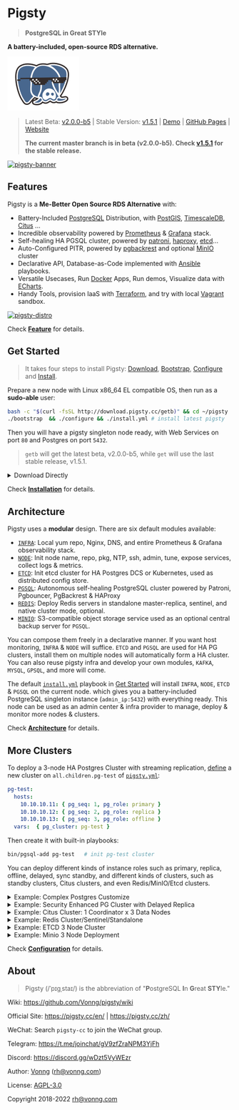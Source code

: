 # Pigsty

> **PostgreSQL in Great STYle**

**A battery-included, open-source RDS alternative.**

![icon](docs/icon.svg)

> Latest Beta: [v2.0.0-b5](https://github.com/Vonng/pigsty/releases/tag/v2.0.0-b5) | Stable Version: [v1.5.1](https://github.com/Vonng/pigsty/releases/tag/v1.5.1)  |  [Demo](http://demo.pigsty.cc) | [GitHub Pages](https://vonng.github.io/pigsty/) |  [Website](https://pigsty.cc/en/)
>
> **The current master branch is in beta (v2.0.0-b5). Check [v1.5.1](https://github.com/Vonng/pigsty/tree/v1.5.1) for the stable release.**

[![pigsty-banner](https://user-images.githubusercontent.com/8587410/206971422-deb6dd88-c89e-43e4-8130-cf32a24b07b9.jpg)](https://pigsty.cc/en/)





## Features

Pigsty is a **Me-Better Open Source RDS Alternative** with:

- Battery-Included [PostgreSQL](https://www.postgresql.org/) Distribution, with [PostGIS](https://postgis.net/), [TimescaleDB](https://www.timescale.com/), [Citus](https://www.citusdata.com/) ...
- Incredible observability powered by [Prometheus](https://prometheus.io/) & [Grafana](https://grafana.com/) stack.
- Self-healing HA PGSQL cluster, powered by [patroni](https://patroni.readthedocs.io/en/latest/), [haproxy](http://www.haproxy.org/), [etcd](https://etcd.io/)...
- Auto-Configured PITR, powered by [pgbackrest](https://pgbackrest.org/) and optional [MinIO](https://min.io/) cluster
- Declarative API, Database-as-Code implemented with [Ansible](https://www.ansible.com/) playbooks.
- Versatile Usecases, Run [Docker](https://www.docker.com/) Apps, Run demos, Visualize data with [ECharts](https://echarts.apache.org/).
- Handy Tools, provision IaaS with [Terraform](https://www.terraform.io/), and try with local [Vagrant](https://www.vagrantup.com/) sandbox.

[![pigsty-distro](https://user-images.githubusercontent.com/8587410/206971964-0035bbca-889e-44fc-9b0d-640d34573a95.gif)](docs/FEATURE.md)

Check [**Feature**](docs/FEATURE.md) for details.





## Get Started

> It takes four steps to install Pigsty: [Download](#download), [Bootstrap](#bootstrap), [Configure](#configure) and [Install](#install).

Prepare a new node with Linux x86_64 EL compatible OS, then run as a **sudo-able** user:

```bash
bash -c "$(curl -fsSL http://download.pigsty.cc/getb)" && cd ~/pigsty   
./bootstrap  && ./configure && ./install.yml # install latest pigsty
```

Then you will have a pigsty singleton node ready, with Web Services on port `80` and Postgres on port `5432`.

>  `getb` will get the latest beta, v2.0.0-b5, while `get` will use the last stable release, v1.5.1. 

<details><summary>Download Directly</summary>

You can also download pigsty source and packages with `git` or `curl` directly:

```bash
curl -L https://github.com/Vonng/pigsty/releases/download/v2.0.0-b5/pigsty-v2.0.0-b5.tgz -o ~/pigsty.tgz
curl -L https://github.com/Vonng/pigsty/releases/download/v2.0.0-b5/pigsty-pkg-v2.0.0-b5.el7.x86_64.tgz  -o /tmp/pkg.tgz
# or using git if curl not available
git clone https://github.com/Vonng/pigsty; cd pigsty; git checkout v2.0.0-b5
```

</details>

Check [**Installation**](docs/INSTALL.md) for details.





## Architecture

Pigsty uses a **modular** design. There are six default modules available:

* [`INFRA`](docs/INFRA.md): Local yum repo, Nginx, DNS, and entire Prometheus & Grafana observability stack.
* [`NODE`](docs/NODE.md):   Init node name, repo, pkg, NTP, ssh, admin, tune, expose services, collect logs & metrics.
* [`ETCD`](docs/ETCD.md):   Init etcd cluster for HA Postgres DCS or Kubernetes, used as distributed config store.
* [`PGSQL`](docs/PGSQL.md): Autonomous self-healing PostgreSQL cluster powered by Patroni, Pgbouncer, PgBackrest & HAProxy
* [`REDIS`](docs/REDIS.md): Deploy Redis servers in standalone master-replica, sentinel, and native cluster mode, optional.
* [`MINIO`](docs/MINIO.md): S3-compatible object storage service used as an optional central backup server for `PGSQL`.

You can compose them freely in a declarative manner. If you want host monitoring, `INFRA` & `NODE` will suffice.
`ETCD` and `PGSQL` are used for HA PG clusters, install them on multiple nodes will automatically form a HA cluster.
You can also reuse pigsty infra and develop your own modules, `KAFKA`, `MYSQL`, `GPSQL`, and more will come.

The default [`install.yml`](install.yml) playbook in [Get Started](#get-started) will install `INFRA`, `NODE`, `ETCD` & `PGSQL` on the current node. 
which gives you a battery-included PostgreSQL singleton instance (`admin_ip:5432`) with everything ready.
This node can be used as an admin center & infra provider to manage, deploy & monitor more nodes & clusters.

Check [**Architecture**](docs/ARCH.md) for details.



## More Clusters

To deploy a 3-node HA Postgres Cluster with streaming replication, [define](https://github.com/Vonng/pigsty/blob/master/pigsty.yml#L157) a new cluster on `all.children.pg-test` of [`pigsty.yml`](https://github.com/Vonng/pigsty/blob/master/pigsty.yml):

```yaml 
pg-test:
  hosts:
    10.10.10.11: { pg_seq: 1, pg_role: primary }
    10.10.10.12: { pg_seq: 2, pg_role: replica }
    10.10.10.13: { pg_seq: 3, pg_role: offline }
  vars:  { pg_cluster: pg-test }
```

Then create it with built-in playbooks:

```bash
bin/pgsql-add pg-test   # init pg-test cluster 
```

You can deploy different kinds of instance roles such as primary, replica, offline, delayed, sync standby, and different kinds of clusters, such as standby clusters, Citus clusters, and even Redis/MinIO/Etcd clusters.

<details><summary>Example: Complex Postgres Customize</summary>

```yaml
pg-meta:
  hosts: { 10.10.10.10: { pg_seq: 1, pg_role: primary , pg_offline_query: true } }
  vars:
    pg_cluster: pg-meta
    pg_databases:                       # define business databases on this cluster, array of database definition
      - name: meta                      # REQUIRED, `name` is the only mandatory field of a database definition
        baseline: cmdb.sql              # optional, database sql baseline path, (relative path among ansible search path, e.g files/)
        pgbouncer: true                 # optional, add this database to pgbouncer database list? true by default
        schemas: [pigsty]               # optional, additional schemas to be created, array of schema names
        extensions:                     # optional, additional extensions to be installed: array of `{name[,schema]}`
          - { name: postgis , schema: public }
          - { name: timescaledb }
        comment: pigsty meta database   # optional, comment string for this database
        owner: postgres                # optional, database owner, postgres by default
        template: template1            # optional, which template to use, template1 by default
        encoding: UTF8                 # optional, database encoding, UTF8 by default. (MUST same as template database)
        locale: C                      # optional, database locale, C by default.  (MUST same as template database)
        lc_collate: C                  # optional, database collate, C by default. (MUST same as template database)
        lc_ctype: C                    # optional, database ctype, C by default.   (MUST same as template database)
        tablespace: pg_default         # optional, default tablespace, 'pg_default' by default.
        allowconn: true                # optional, allow connection, true by default. false will disable connect at all
        revokeconn: false              # optional, revoke public connection privilege. false by default. (leave connect with grant option to owner)
        register_datasource: true      # optional, register this database to grafana datasources? true by default
        connlimit: -1                  # optional, database connection limit, default -1 disable limit
        pool_auth_user: dbuser_meta    # optional, all connection to this pgbouncer database will be authenticated by this user
        pool_mode: transaction         # optional, pgbouncer pool mode at database level, default transaction
        pool_size: 64                  # optional, pgbouncer pool size at database level, default 64
        pool_size_reserve: 32          # optional, pgbouncer pool size reserve at database level, default 32
        pool_size_min: 0               # optional, pgbouncer pool size min at database level, default 0
        pool_max_db_conn: 100          # optional, max database connections at database level, default 100
      - { name: grafana  ,owner: dbuser_grafana  ,revokeconn: true ,comment: grafana primary database }
      - { name: bytebase ,owner: dbuser_bytebase ,revokeconn: true ,comment: bytebase primary database }
      - { name: kong     ,owner: dbuser_kong     ,revokeconn: true ,comment: kong the api gateway database }
      - { name: gitea    ,owner: dbuser_gitea    ,revokeconn: true ,comment: gitea meta database }
      - { name: wiki     ,owner: dbuser_wiki     ,revokeconn: true ,comment: wiki meta database }
    pg_users:                           # define business users/roles on this cluster, array of user definition
      - name: dbuser_meta               # REQUIRED, `name` is the only mandatory field of a user definition
        password: DBUser.Meta           # optional, password, can be a scram-sha-256 hash string or plain text
        login: true                     # optional, can log in, true by default  (new biz ROLE should be false)
        superuser: false                # optional, is superuser? false by default
        createdb: false                 # optional, can create database? false by default
        createrole: false               # optional, can create role? false by default
        inherit: true                   # optional, can this role use inherited privileges? true by default
        replication: false              # optional, can this role do replication? false by default
        bypassrls: false                # optional, can this role bypass row level security? false by default
        pgbouncer: true                 # optional, add this user to pgbouncer user-list? false by default (production user should be true explicitly)
        connlimit: -1                   # optional, user connection limit, default -1 disable limit
        expire_in: 3650                 # optional, now + n days when this role is expired (OVERWRITE expire_at)
        expire_at: '2030-12-31'         # optional, YYYY-MM-DD 'timestamp' when this role is expired  (OVERWRITTEN by expire_in)
        comment: pigsty admin user      # optional, comment string for this user/role
        roles: [dbrole_admin]           # optional, belonged roles. default roles are: dbrole_{admin,readonly,readwrite,offline}
        parameters: {}                  # optional, role level parameters with `ALTER ROLE SET`
        pool_mode: transaction          # optional, pgbouncer pool mode at user level, transaction by default
        pool_connlimit: -1              # optional, max database connections at user level, default -1 disable limit
      - {name: dbuser_view     ,password: DBUser.Viewer   ,pgbouncer: true ,roles: [dbrole_readonly], comment: read-only viewer for meta database}
      - {name: dbuser_grafana  ,password: DBUser.Grafana  ,pgbouncer: true ,roles: [dbrole_admin]    ,comment: admin user for grafana database   }
      - {name: dbuser_bytebase ,password: DBUser.Bytebase ,pgbouncer: true ,roles: [dbrole_admin]    ,comment: admin user for bytebase database  }
      - {name: dbuser_kong     ,password: DBUser.Kong     ,pgbouncer: true ,roles: [dbrole_admin]    ,comment: admin user for kong api gateway   }
      - {name: dbuser_gitea    ,password: DBUser.Gitea    ,pgbouncer: true ,roles: [dbrole_admin]    ,comment: admin user for gitea service      }
      - {name: dbuser_wiki     ,password: DBUser.Wiki     ,pgbouncer: true ,roles: [dbrole_admin]    ,comment: admin user for wiki.js service    }
    pg_services:                        # extra services in addition to pg_default_services, array of service definition
      # standby service will route {ip|name}:5435 to sync replica's pgbouncer (5435->6432 standby)
      - name: standby                   # required, service name, the actual svc name will be prefixed with `pg_cluster`, e.g: pg-meta-standby
        port: 5435                      # required, service exposed port (work as kubernetes service node port mode)
        ip: "*"                         # optional, service bind ip address, `*` for all ip by default
        selector: "[]"                  # required, service member selector, use JMESPath to filter inventory
        dest: default                   # optional, destination port, default|postgres|pgbouncer|<port_number>, 'default' by default
        check: /sync                    # optional, health check url path, / by default
        backup: "[? pg_role == `primary`]"  # backup server selector
        maxconn: 3000                   # optional, max allowed front-end connection
        balance: roundrobin             # optional, haproxy load balance algorithm (roundrobin by default, other: leastconn)
        options: 'inter 3s fastinter 1s downinter 5s rise 3 fall 3 on-marked-down shutdown-sessions slowstart 30s maxconn 3000 maxqueue 128 weight 100'
    pg_hba_rules:
      - {user: dbuser_view , db: all ,addr: infra ,auth: pwd ,title: 'allow grafana dashboard access cmdb from infra nodes'}
    pg_vip_enabled: true
    pg_vip_address: 10.10.10.2/24
    pg_vip_interface: eth1
    node_crontab:  # make a full backup 1 am everyday
      - '00 01 * * * postgres /pg/bin/pg-backup full'

```

</details>

<details><summary>Example: Security Enhanced PG Cluster with Delayed Replica</summary>

```yaml
pg-meta:      # 3 instance postgres cluster `pg-meta`
  hosts:
    10.10.10.10: { pg_seq: 1, pg_role: primary }
    10.10.10.11: { pg_seq: 2, pg_role: replica }
    10.10.10.12: { pg_seq: 3, pg_role: replica , pg_offline_query: true }
  vars:
    pg_cluster: pg-meta
    pg_conf: crit.yml
    pg_users:
      - { name: dbuser_meta , password: DBUser.Meta   , pgbouncer: true , roles: [ dbrole_admin ] , comment: pigsty admin user }
      - { name: dbuser_view , password: DBUser.Viewer , pgbouncer: true , roles: [ dbrole_readonly ] , comment: read-only viewer for meta database }
    pg_databases:
      - {name: meta ,baseline: cmdb.sql ,comment: pigsty meta database ,schemas: [pigsty] ,extensions: [{name: postgis, schema: public}, {name: timescaledb}]}
    pg_services:
      - { name: standby ,src_ip: "*" ,port: 5435 , dest: default ,selector: "[]" , backup: "[? pg_role == `primary`]" }
    pg_vip_enabled: true
    pg_vip_address: 10.10.10.2/24
    pg_vip_interface: eth1

# OPTIONAL delayed cluster for pg-meta
pg-meta-delay:                    # delayed instance for pg-meta (1 hour ago)
  hosts: { 10.10.10.13: { pg_seq: 1, pg_role: primary, pg_upstream: 10.10.10.10, pg_delay: 1h } }
  vars: { pg_cluster: pg-meta-delay }
```

</details>

<details><summary>Example: Citus Cluster: 1 Coordinator x 3 Data Nodes</summary>

```yaml
# citus coordinator node
pg-meta:
  hosts:
    10.10.10.10: { pg_seq: 1, pg_role: primary , pg_offline_query: true }
  vars:
    pg_cluster: pg-meta
    pg_users: [{ name: citus ,password: citus ,pgbouncer: true ,roles: [dbrole_admin]}]
    pg_databases:
      - { name: meta ,schemas: [pigsty] ,extensions: [{name: postgis, schema: public},{ name: citus}] ,baseline: cmdb.sql ,comment: pigsty meta database}

# citus data node 1,2,3
pg-node1:
  hosts:
    10.10.10.11: { pg_seq: 1, pg_role: primary }
  vars:
    pg_cluster: pg-node1
    vip_address: 10.10.10.3
    pg_users: [{ name: citus ,password: citus ,pgbouncer: true ,roles: [dbrole_admin]}]
    pg_databases: [{ name: meta ,owner: citus , extensions: [{name: citus},{name: postgis, schema: public}]}]

pg-node2:
  hosts:
    10.10.10.12: { pg_seq: 1, pg_role: primary  , pg_offline_query: true }
  vars:
    pg_cluster: pg-node2
    vip_address: 10.10.10.4
    pg_users: [ { name: citus , password: citus , pgbouncer: true , roles: [ dbrole_admin ] } ]
    pg_databases: [ { name: meta , owner: citus , extensions: [ { name: citus }, { name: postgis, schema: public } ] } ]

pg-node3:
  hosts:
    10.10.10.13: { pg_seq: 1, pg_role: primary  , pg_offline_query: true }
  vars:
    pg_cluster: pg-node3
    vip_address: 10.10.10.5
    pg_users: [ { name: citus , password: citus , pgbouncer: true , roles: [ dbrole_admin ] } ]
    pg_databases: [ { name: meta , owner: citus , extensions: [ { name: citus }, { name: postgis, schema: public } ] } ]

```

</details>

<details><summary>Example: Redis Cluster/Sentinel/Standalone</summary>

```yaml
redis-ms: # redis classic primary & replica
  hosts: { 10.10.10.10: { redis_node: 1 , redis_instances: { 6501: { }, 6502: { replica_of: '10.10.10.13 6501' } } } }
  vars: { redis_cluster: redis-ms ,redis_password: 'redis.ms' ,redis_max_memory: 64MB }

redis-meta: # redis sentinel x 3
  hosts: { 10.10.10.11: { redis_node: 1 , redis_instances: { 6001: { } ,6002: { } , 6003: { } } } }
  vars: { redis_cluster: redis-meta, redis_mode: sentinel ,redis_max_memory: 16MB }

redis-test: # redis native cluster: 3m x 3s
  hosts:
    10.10.10.12: { redis_node: 1 ,redis_instances: { 6501: { } ,6502: { } ,6503: { } } }
    10.10.10.13: { redis_node: 2 ,redis_instances: { 6501: { } ,6502: { } ,6503: { } } }
  vars: { redis_cluster: redis-test ,redis_mode: cluster, redis_max_memory: 32MB }

```

</details>

<details><summary>Example: ETCD 3 Node Cluster</summary>

```yaml
etcd: # dcs service for postgres/patroni ha consensus
  hosts:  # 1 node for testing, 3 or 5 for production
    10.10.10.10: { etcd_seq: 1 }  # etcd_seq required
    10.10.10.11: { etcd_seq: 2 }  # assign from 1 ~ n
    10.10.10.12: { etcd_seq: 3 }  # odd number please
  vars: # cluster level parameter override roles/etcd
    etcd_cluster: etcd  # mark etcd cluster name etcd
    etcd_safeguard: false # safeguard against purging
    etcd_clean: true # purge etcd during init process

```

</details>

<details><summary>Example: Minio 3 Node Deployment</summary>

```yaml
minio:
  hosts:
    10.10.10.10: { minio_seq: 1 }
    10.10.10.11: { minio_seq: 2 }
    10.10.10.12: { minio_seq: 3 }
  vars:
    minio_cluster: minio
    minio_data: '/data{1...2}'        # use two disk per node
    minio_node: '${minio_cluster}-${minio_seq}.pigsty' # minio node name pattern
    haproxy_services:
      - name: minio                     # [REQUIRED] service name, unique
        port: 9002                      # [REQUIRED] service port, unique
        options:
          - option httpchk
          - option http-keep-alive
          - http-check send meth OPTIONS uri /minio/health/live
          - http-check expect status 200
        servers:
          - { name: minio-1 ,ip: 10.10.10.10 , port: 9000 , options: 'check-ssl ca-file /etc/pki/ca.crt check port 9000' }
          - { name: minio-2 ,ip: 10.10.10.11 , port: 9000 , options: 'check-ssl ca-file /etc/pki/ca.crt check port 9000' }
          - { name: minio-3 ,ip: 10.10.10.12 , port: 9000 , options: 'check-ssl ca-file /etc/pki/ca.crt check port 9000' }

```

</details>

Check [**Configuration**](docs/CONFIG.md) for details.




## About

> Pigsty (/ˈpɪɡˌstaɪ/) is the abbreviation of "**P**ostgreSQL **I**n **G**reat **STY**le."

Wiki: https://github.com/Vonng/pigsty/wiki

Official Site: https://pigsty.cc/en/ | https://pigsty.cc/zh/

WeChat: Search `pigsty-cc` to join the WeChat group.

Telegram: https://t.me/joinchat/gV9zfZraNPM3YjFh

Discord: https://discord.gg/wDzt5VyWEzr

Author: [Vonng](https://vonng.com/en) ([rh@vonng.com](mailto:rh@vonng.com))

License: [AGPL-3.0](LICENSE)

Copyright 2018-2022 rh@vonng.com

